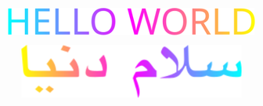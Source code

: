 <div align="center">
<img src="hello-world.svg" width="1000">
</div>
<br>
<div align="center">
<img src="salam-donya.svg" width="450">
</div>
